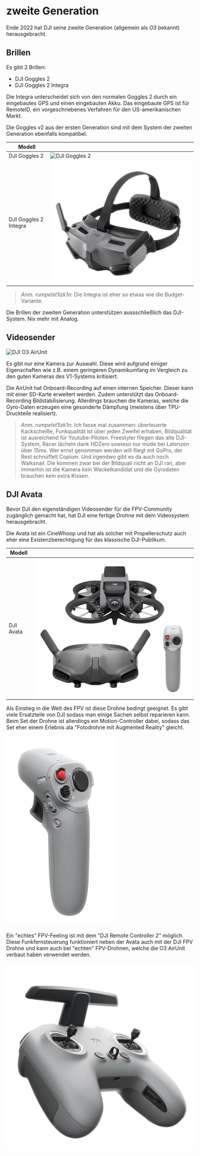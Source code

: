 # zweite Generation

Ende 2022 hat DJI seine zweite Generation (allgemein als *O3* bekannt) herausgebracht.

## Brillen

Es gibt 2 Brillen:

- DJI Goggles 2
- DJI Goggles 2 Integra

Die Integra unterscheidet sich von den normalen Goggles 2 durch ein eingebautes GPS und einen eingebauten Akku. Das eingebaute GPS ist für RemoteID, ein vorgeschriebenes Verfahren für den US-amerikanischen Markt.

Die Goggles v2 aus der ersten Generation sind mit dem System der zweiten Generation ebenfalls kompatibel.

| Modell                |                                                              |
| --------------------- | ------------------------------------------------------------ |
| DJI Goggles 2         | ![DJI Goggles 2](/img/DJI/dji_goggles_2.png)                 |
| DJI Goggles 2 Integra | ![DJI Goggles 2 Integra](/img/DJI/dji_goggles_2_integra.png) |

> *Anm. rumpelst1lzk1n*: Die Integra ist eher so etwas wie die Budget-Variante.

Die Brillen der zweiten Generation unterstützen aussschließlich das DJI-System. Nix mehr mit Analog.

## Videosender

![DJI O3 AirUnit](/img/DJI/dji_o3_airunit.png)

Es gibt nur eine Kamera zur Auswahl. Diese wird aufgrund einiger Eigenschaften wie z.B. einem geringeren Dynamikumfang im Vergleich zu den guten Kameras des V1-Systems kritisiert.

Die AirUnit hat Onboard-Recording auf einen internen Speicher. Dieser kann mit einer SD-Karte erweitert werden. Zudem unterstützt das Onboard-Recording Bildstabilisierung. Allerdings brauchen die Kameras, welche die Gyro-Daten erzeugen eine gesonderte Dämpfung (meistens über TPU-Druckteile realisiert).

> *Anm. rumpelst1lzk1n*: Ich fasse mal zusammen: überteuerte Kackscheiße, Funkqualität ist über jeden Zweifel erhaben, Bildqualität ist ausreichend für Youtube-Piloten. Freestyler fliegen das alte DJI-System, Racer lächeln dank HDZero sowieso nur müde bei Latenzen über 15ms. Wer ernst genommen werden will fliegt mit GoPro, der Rest schnüffelt Copium. Und irgendwo gibt es da auch noch Walksnail. Die kommen zwar bei der Bildquali nicht an DJI ran, aber immerhin ist die Kamera kein Wackelkandidat und die Gyrodaten brauchen kein extra Kissen.

## DJI Avata

Bevor DJI den eigenständigen Videosender für die FPV-Community zugänglich gemacht hat, hat DJI eine fertige Drohne mit dem Videosystem herausgebracht.

Die Avata ist ein CineWhoop und hat als solcher mit Propellerschutz auch eher eine Existenzberechtigung für das klassische DJI-Publikum.

| Modell    |                                              |
| --------- | -------------------------------------------- |
| DJI Avata | ![DJI Avata Set](/img/DJI/dji_avata_set.png) |

Als Einstieg in die Welt des FPV ist diese Drohne bedingt geeignet. Es gibt viele Ersatzteile von DJI sodass man einige Sachen selbst reparieren kann. Beim Set der Drohne ist allerdings ein Motion-Controller dabei, sodass das Set eher einem Erlebnis ala "Fotodrohne mit Augmented Reality" gleicht.

![The Dong](/img/DJI/dji_remote_dong.png)

Ein "echtes" FPV-Feeling ist mit dem "DJI Remote Controller 2" möglich. Diese Funkfernsteuerung funktioniert neben der Avata auch mit der DJI FPV Drohne und kann auch bei "echten" FPV-Drohnen, welche die O3 AirUnit verbaut haben verwendet werden.

![DJI FPV Remote 2](/img/DJI/dji_fpv_remote_2.png)

